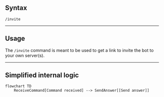 ## Syntax
`/invite`

---

## Usage
The `/invite` command is meant to be used to get a link to invite the bot to your own
server(s).

---

## Simplified internal logic
```mermaid
flowchart TD
    ReceiveCommand[Command received] --> SendAnswer[[Send answer]]
```